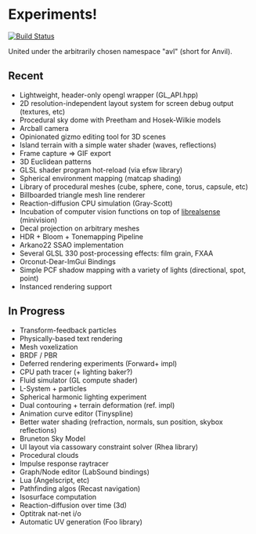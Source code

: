 # Experiments!

[![Build Status](https://travis-ci.org/ddiakopoulos/sandbox.svg?branch=master)](https://travis-ci.org/ddiakopoulos/sandbox)

United under the arbitrarily chosen namespace "avl" (short for Anvil).

## Recent
* Lightweight, header-only opengl wrapper (GL_API.hpp)
* 2D resolution-independent layout system for screen debug output (textures, etc)
* Procedural sky dome with Preetham and Hosek-Wilkie models
* Arcball camera
* Opinionated gizmo editing tool for 3D scenes
* Island terrain with a simple water shader (waves, reflections)
* Frame capture => GIF export
* 3D Euclidean patterns
* GLSL shader program hot-reload (via efsw library)
* Spherical environment mapping (matcap shading)
* Library of procedural meshes (cube, sphere, cone, torus, capsule, etc)
* Billboarded triangle mesh line renderer
* Reaction-diffusion CPU simulation (Gray-Scott)
* Incubation of computer vision functions on top of [librealsense](https://www.github.com/IntelRealSense/librealsense) (minivision)
* Decal projection on arbitrary meshes
* HDR + Bloom + Tonemapping Pipeline
* Arkano22 SSAO implementation
* Several GLSL 330 post-processing effects: film grain, FXAA
* Orconut-Dear-ImGui Bindings
* Simple PCF shadow mapping with a variety of lights (directional, spot, point)
* Instanced rendering support

## In Progress
* Transform-feedback particles
* Physically-based text rendering
* Mesh voxelization
* BRDF / PBR
* Deferred rendering experiments (Forward+ impl)
* CPU path tracer (+ lighting baker?)
* Fluid simulator (GL compute shader)
* L-System + particles
* Spherical harmonic lighting experiment
* Dual contouring + terrain deformation (ref. impl)
* Animation curve editor (Tinyspline)
* Better water shading (refraction, normals, sun position, skybox reflections)
* Bruneton Sky Model
* UI layout via cassowary constraint solver (Rhea library)
* Procedural clouds
* Impulse response raytracer
* Graph/Node editor (LabSound bindings)
* Lua (Angelscript, etc)
* Pathfinding algos (Recast navigation)
* Isosurface computation
* Reaction-diffusion over time (3d)
* Optitrak nat-net i/o
* Automatic UV generation (Foo library)

